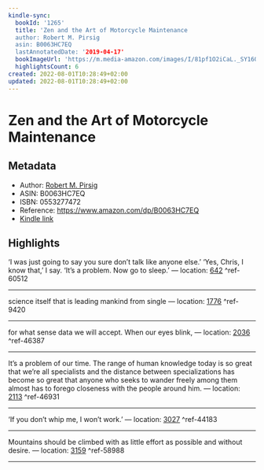```yaml
---
kindle-sync:
  bookId: '1265'
  title: 'Zen and the Art of Motorcycle Maintenance
  author: Robert M. Pirsig
  asin: B0063HC7EQ
  lastAnnotatedDate: '2019-04-17'
  bookImageUrl: 'https://m.media-amazon.com/images/I/81pf1O2iCaL._SY160.jpg'
  highlightsCount: 6
created: 2022-08-01T10:28:49+02:00
updated: 2022-08-01T10:28:49+02:00
---
```

# Zen and the Art of Motorcycle Maintenance
## Metadata
* Author: [Robert M. Pirsig](https://www.amazon.com/Robert-M-Pirsig/e/B000AP5XN4/ref=dp_byline_cont_ebooks_1)
* ASIN: B0063HC7EQ
* ISBN: 0553277472
* Reference: https://www.amazon.com/dp/B0063HC7EQ
* [Kindle link](kindle://book?action=open&asin=B0063HC7EQ)

## Highlights
‘I was just going to say you sure don’t talk like anyone else.’ ‘Yes, Chris, I know that,’ I say. ‘It’s a problem. Now go to sleep.’ — location: [642](kindle://book?action=open&asin=B0063HC7EQ&location=642) ^ref-60512

---
science itself that is leading mankind from single — location: [1776](kindle://book?action=open&asin=B0063HC7EQ&location=1776) ^ref-9420

---
for what sense data we will accept. When our eyes blink, — location: [2036](kindle://book?action=open&asin=B0063HC7EQ&location=2036) ^ref-46387

---
It’s a problem of our time. The range of human knowledge today is so great that we’re all specialists and the distance between specializations has become so great that anyone who seeks to wander freely among them almost has to forego closeness with the people around him. — location: [2113](kindle://book?action=open&asin=B0063HC7EQ&location=2113) ^ref-46931

---
‘If you don’t whip me, I won’t work.’ — location: [3027](kindle://book?action=open&asin=B0063HC7EQ&location=3027) ^ref-44183

---
Mountains should be climbed with as little effort as possible and without desire. — location: [3159](kindle://book?action=open&asin=B0063HC7EQ&location=3159) ^ref-58988

---

